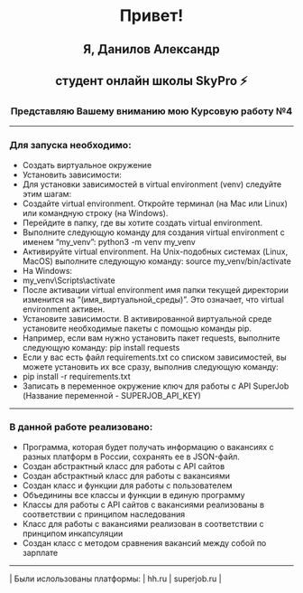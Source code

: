 <h1 align="center">Привет!</h1>

<h2 align="center">Я, Данилов Александр</h2>
<h2 align="center">студент онлайн школы SkyPro ⚡</h2>
<h3 align="center">Представляю Вашему вниманию мою Курсовую работу №4</h3>

***

<h3>Для запуска необходимо:</h3>

- Cоздать виртуальное окружение
- Установить зависимости:
- Для установки зависимостей в virtual environment (venv) следуйте этим шагам:
- Создайте virtual environment. Откройте терминал (на Mac или Linux) или командную строку (на Windows).
- Перейдите в папку, где вы хотите создать virtual environment.
- Выполните следующую команду для создания virtual environment с именем “my_venv”: python3 -m venv my_venv
- Активируйте virtual environment. На Unix-подобных системах (Linux, MacOS) выполните следующую команду: source my_venv/bin/activate
- На Windows:
- my_venv\Scripts\activate
- После активации virtual environment имя папки текущей директории изменится на “(имя_виртуальной_среды)”. Это означает, что virtual environment активен.
- Установите зависимости. В активированной виртуальной среде установите необходимые пакеты с помощью команды pip.
- Например, если вам нужно установить пакет requests, выполните следующую команду: pip install requests
- Если у вас есть файл requirements.txt со списком зависимостей, вы можете установить их все сразу, выполнив следующую команду:
- pip install -r requirements.txt
- Записать в переменное окружение ключ для работы с API SuperJob (Название переменной - SUPERJOB_API_KEY)

***

<h3>В данной работе реализовано:</h3>

- Программа, которая будет получать информацию о вакансиях с разных платформ в России, сохранять ее в JSON-файл.
- Создан абстрактный класс для работы с API сайтов
- Создан абстрактный класс для работы с вакансиями
- Создан класс и функции для работы с пользователем
- Объединины все классы и функции в единую программу
- Классы для работы с API сайтов с вакансиями реализованы в соответствии с принципом наследования
- Класс для работы с вакансиями реализован в соответствии с принципом инкапсуляции
- Создан класс с методом сравнения вакансий между собой по зарплате

***

| Были ислользованы платформы: | hh.ru | superjob.ru |
